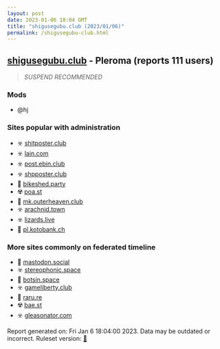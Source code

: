 ```yaml
---
layout: post
date: 2023-01-06 18:04 GMT
title: "shigusegubu.club (2023/01/06)"
permalink: /shigusegubu-club.html
---
```



## [shigusegubu.club](https://shigusegubu.club) - Pleroma (reports 111 users)

> *SUSPEND RECOMMENDED*

### Mods
 * @hj

### Sites popular with administration

* ☣️ [shitposter.club](/shitposter-club.html)
* ☣️ [lain.com](/lain-com.html)
* ☣️ [post.ebin.club](/post-ebin-club.html)
* ☣️ [shpposter.club](/shpposter-club.html)
* 🚫 [bikeshed.party](/bikeshed-party.html)
* ☢️ [poa.st](/poa-st.html)
* 🚫 [mk.outerheaven.club](/mk-outerheaven-club.html)
* ☣️ [arachnid.town](/arachnid-town.html)
* ☣️ [lizards.live](/lizards-live.html)
* 🐘 [pl.kotobank.ch](/pl-kotobank-ch.html)

### More sites commonly on federated timeline

* 🐘 [mastodon.social](/mastodon-social.html)
* ☣️ [stereophonic.space](/stereophonic-space.html)
* 🐘 [botsin.space](/botsin-space.html)
* ☣️ [gameliberty.club](/gameliberty-club.html)
* 🐘 [raru.re](/raru-re.html)
* ☢️ [bae.st](/bae-st.html)
* ☣️ [gleasonator.com](/gleasonator-com.html)

Report generated on: Fri Jan  6 18:04:00 2023. Data may be outdated or incorrect.
Ruleset version: [🏀](/version-basketball)
